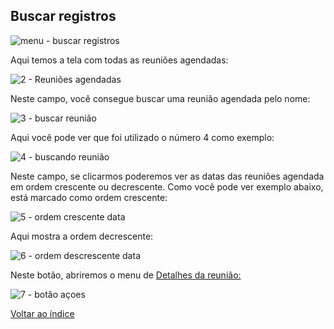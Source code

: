 ## Buscar registros

![menu - buscar registros](https://github.com/void-works-br/projeto-planejare/assets/107960686/5396f8fb-2a27-4297-a2ed-7bb1e9821b08)


Aqui temos a tela com todas as reuniões agendadas:

![2 - Reuniões agendadas](https://github.com/void-works-br/projeto-planejare/assets/107960686/d4425cb9-22f2-4376-a95d-8420b15f302c)

Neste campo, você consegue buscar uma reunião agendada pelo nome:

![3 - buscar reunião](https://github.com/void-works-br/projeto-planejare/assets/107960686/c0aaab70-f54f-407f-8af1-058c6a5cca5f)

Aqui você pode ver que foi utilizado o número 4 como exemplo:

![4 - buscando reunião](https://github.com/void-works-br/projeto-planejare/assets/107960686/736dafd0-8c90-4a82-9384-17db6ace7ce4)

Neste campo, se clicarmos poderemos ver as datas das reuniões agendada em ordem crescente ou decrescente. Como você pode ver exemplo abaixo, está marcado como ordem crescente:

![5 - ordem crescente data](https://github.com/void-works-br/projeto-planejare/assets/107960686/781222d4-7304-4db3-995e-cc86b2e62cb0)

Aqui mostra a ordem decrescente:

![6 - ordem descrescente data](https://github.com/void-works-br/projeto-planejare/assets/107960686/a8a4e885-aefc-4aad-b4de-5a2fd29944ab)

Neste botão, abriremos o menu de [Detalhes da reunião:](https://github.com/void-works-br/planejare-documentacao/blob/main/agendamento-reunioes/doc-detalhes.md)

![7 - botão açoes](https://github.com/void-works-br/projeto-planejare/assets/107960686/8a6b002a-5434-45e5-800a-e396a5bd616b)

[Voltar ao índice](https://github.com/void-works-br/planejare-documentacao/blob/main/doc-index.md)

